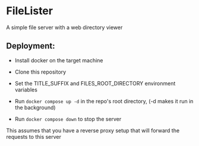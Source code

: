 # FileLister

A simple file server with a web directory viewer

## Deployment:

- Install docker on the target machine
- Clone this repository
- Set the TITLE_SUFFIX and FILES_ROOT_DIRECTORY environment variables

- Run `docker compose up -d` in the repo's root directory, (-d makes it run in the background)
- Run `docker compose down` to stop the server

This assumes that you have a reverse proxy setup that will forward the requests to this server